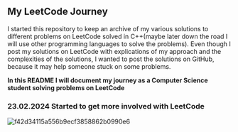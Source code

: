 ## My LeetCode Journey
I started this repository to keep an archive of my various solutions to different problems on LeetCode solved in C++(maybe later down the road I will use other programming languages to solve the problems).
Even though I post my solutions on LeetCode with explications of my approach and the complexities of the solutions, I wanted to post the solutions on GitHub, because it may help someone stuck on some problems.

**In this README I will document my journey as a Computer Science student solving problems on LeetCode**

### 23.02.2024 Started to get more involved with LeetCode
![f42d34115a556b9ecf3858862b0990e6](https://github.com/RoflexKun/LeetCodeRVV/assets/100997074/8781ae35-b0d6-4b40-9516-54f7d9f82741)



